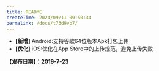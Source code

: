 ```yaml
---
title: README
createTime: 2024/09/11 09:50:34
permalink: /docs/t73d9vb7/
---
```


- **[新增]** Android:支持谷歌64位版本Apk打包上传
- **[优化]** iOS:优化在App Store中的上传规范，避免上传失败

**【发布日期】：2019-7-23**
